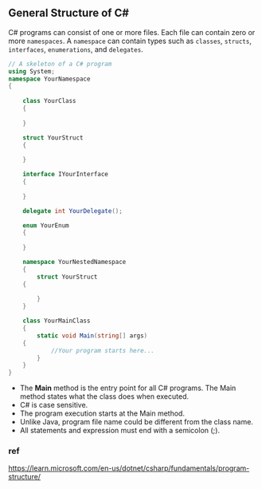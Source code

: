 ## General Structure of C#
C# programs can consist of one or more files. Each file can contain zero or more `namespaces`. A `namespace` can contain types such as `classes`, `structs`, `interfaces`, `enumerations`, and `delegates`.

```cs
// A skeleton of a C# program 
using System;
namespace YourNamespace
{
    
    class YourClass 
    {
    
    }

    struct YourStruct
    {
    
    }

    interface IYourInterface 
    {
    
    }

    delegate int YourDelegate();

    enum YourEnum 
    {
    
    }

    namespace YourNestedNamespace
    {
        struct YourStruct 
	{
	
        }
    }

    class YourMainClass
    {
        static void Main(string[] args) 
	{
            //Your program starts here...
        }
    }
}
```

- The **Main** method is the entry point for all C# programs. The Main method states what the class does when executed.
- C# is case sensitive.
- The program execution starts at the Main method.
- Unlike Java, program file name could be different from the class name.
- All statements and expression must end with a semicolon (;).


### ref 
https://learn.microsoft.com/en-us/dotnet/csharp/fundamentals/program-structure/
